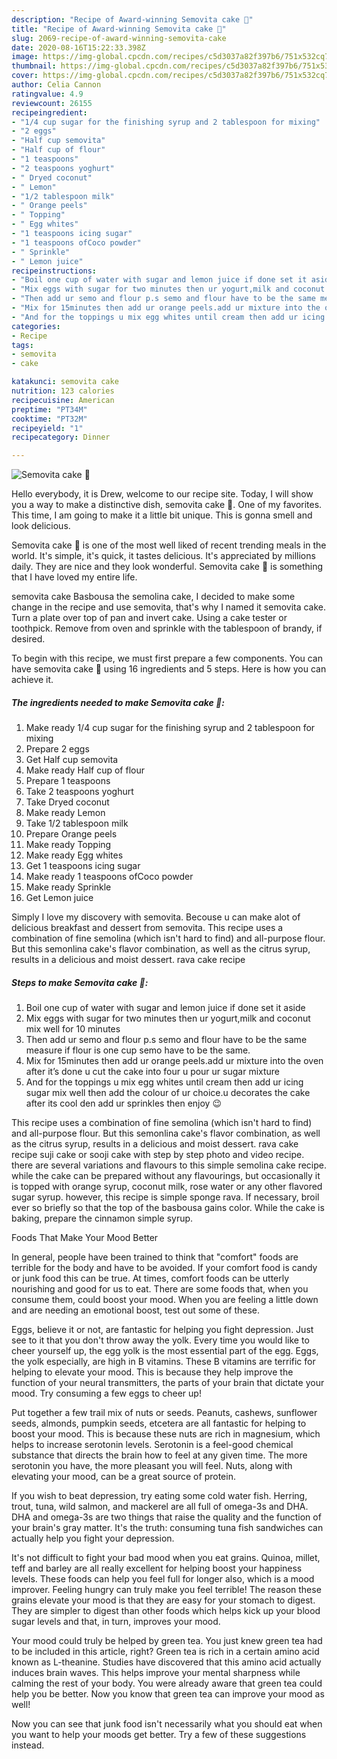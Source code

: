 ```yaml
---
description: "Recipe of Award-winning Semovita cake 🍰"
title: "Recipe of Award-winning Semovita cake 🍰"
slug: 2069-recipe-of-award-winning-semovita-cake
date: 2020-08-16T15:22:33.398Z
image: https://img-global.cpcdn.com/recipes/c5d3037a82f397b6/751x532cq70/semovita-cake-🍰-recipe-main-photo.jpg
thumbnail: https://img-global.cpcdn.com/recipes/c5d3037a82f397b6/751x532cq70/semovita-cake-🍰-recipe-main-photo.jpg
cover: https://img-global.cpcdn.com/recipes/c5d3037a82f397b6/751x532cq70/semovita-cake-🍰-recipe-main-photo.jpg
author: Celia Cannon
ratingvalue: 4.9
reviewcount: 26155
recipeingredient:
- "1/4 cup sugar for the finishing syrup and 2 tablespoon for mixing"
- "2 eggs"
- "Half cup semovita"
- "Half cup of flour"
- "1 teaspoons"
- "2 teaspoons yoghurt"
- " Dryed coconut"
- " Lemon"
- "1/2 tablespoon milk"
- " Orange peels"
- " Topping"
- " Egg whites"
- "1 teaspoons icing sugar"
- "1 teaspoons ofCoco powder"
- " Sprinkle"
- " Lemon juice"
recipeinstructions:
- "Boil one cup of water with sugar and lemon juice if done set it aside"
- "Mix eggs with sugar for two minutes then ur yogurt,milk and coconut mix well for 10 minutes"
- "Then add ur semo and flour p.s semo and flour have to be the same measure if flour is one cup semo have to be the same."
- "Mix for 15minutes then add ur orange peels.add ur mixture into the oven after it’s done u cut the cake into four u pour ur sugar mixture"
- "And for the toppings u mix egg whites until cream then add ur icing sugar mix well then add the colour of ur choice.u decorates the cake after its cool den add ur sprinkles then enjoy 😉"
categories:
- Recipe
tags:
- semovita
- cake

katakunci: semovita cake 
nutrition: 123 calories
recipecuisine: American
preptime: "PT34M"
cooktime: "PT32M"
recipeyield: "1"
recipecategory: Dinner

---
```



![Semovita cake 🍰](https://img-global.cpcdn.com/recipes/c5d3037a82f397b6/751x532cq70/semovita-cake-🍰-recipe-main-photo.jpg)

Hello everybody, it is Drew, welcome to our recipe site. Today, I will show you a way to make a distinctive dish, semovita cake 🍰. One of my favorites. This time, I am going to make it a little bit unique. This is gonna smell and look delicious.

Semovita cake 🍰 is one of the most well liked of recent trending meals in the world. It's simple, it's quick, it tastes delicious. It's appreciated by millions daily. They are nice and they look wonderful. Semovita cake 🍰 is something that I have loved my entire life.

semovita cake Basbousa the semolina cake, I decided to make some change in the recipe and use semovita, that&#39;s why I named it semovita cake. Turn a plate over top of pan and invert cake. Using a cake tester or toothpick. Remove from oven and sprinkle with the tablespoon of brandy, if desired.


To begin with this recipe, we must first prepare a few components. You can have semovita cake 🍰 using 16 ingredients and 5 steps. Here is how you can achieve it.

<!--inarticleads1-->

##### The ingredients needed to make Semovita cake 🍰:

1. Make ready 1/4 cup sugar for the finishing syrup and 2 tablespoon for mixing
1. Prepare 2 eggs
1. Get Half cup semovita
1. Make ready Half cup of flour
1. Prepare 1 teaspoons
1. Take 2 teaspoons yoghurt
1. Take  Dryed coconut
1. Make ready  Lemon
1. Take 1/2 tablespoon milk
1. Prepare  Orange peels
1. Make ready  Topping
1. Make ready  Egg whites
1. Get 1 teaspoons icing sugar
1. Make ready 1 teaspoons ofCoco powder
1. Make ready  Sprinkle
1. Get  Lemon juice


Simply I love my discovery with semovita. Becouse u can make alot of delicious breakfast and dessert from semovita. This recipe uses a combination of fine semolina (which isn&#39;t hard to find) and all-purpose flour. But this semonlina cake&#39;s flavor combination, as well as the citrus syrup, results in a delicious and moist dessert. rava cake recipe 

<!--inarticleads2-->

##### Steps to make Semovita cake 🍰:

1. Boil one cup of water with sugar and lemon juice if done set it aside
1. Mix eggs with sugar for two minutes then ur yogurt,milk and coconut mix well for 10 minutes
1. Then add ur semo and flour p.s semo and flour have to be the same measure if flour is one cup semo have to be the same.
1. Mix for 15minutes then add ur orange peels.add ur mixture into the oven after it’s done u cut the cake into four u pour ur sugar mixture
1. And for the toppings u mix egg whites until cream then add ur icing sugar mix well then add the colour of ur choice.u decorates the cake after its cool den add ur sprinkles then enjoy 😉


This recipe uses a combination of fine semolina (which isn&#39;t hard to find) and all-purpose flour. But this semonlina cake&#39;s flavor combination, as well as the citrus syrup, results in a delicious and moist dessert. rava cake recipe suji cake or sooji cake with step by step photo and video recipe. there are several variations and flavours to this simple semolina cake recipe. while the cake can be prepared without any flavourings, but occasionally it is topped with orange syrup, coconut milk, rose water or any other flavored sugar syrup. however, this recipe is simple sponge rava. If necessary, broil ever so briefly so that the top of the basbousa gains color. While the cake is baking, prepare the cinnamon simple syrup. 

Foods That Make Your Mood Better


In general, people have been trained to think that "comfort" foods are terrible for the body and have to be avoided. If your comfort food is candy or junk food this can be true. At times, comfort foods can be utterly nourishing and good for us to eat. There are some foods that, when you consume them, could boost your mood. When you are feeling a little down and are needing an emotional boost, test out some of these.

Eggs, believe it or not, are fantastic for helping you fight depression. Just see to it that you don't throw away the yolk. Every time you would like to cheer yourself up, the egg yolk is the most essential part of the egg. Eggs, the yolk especially, are high in B vitamins. These B vitamins are terrific for helping to elevate your mood. This is because they help improve the function of your neural transmitters, the parts of your brain that dictate your mood. Try consuming a few eggs to cheer up!

Put together a few trail mix of nuts or seeds. Peanuts, cashews, sunflower seeds, almonds, pumpkin seeds, etcetera are all fantastic for helping to boost your mood. This is because these nuts are rich in magnesium, which helps to increase serotonin levels. Serotonin is a feel-good chemical substance that directs the brain how to feel at any given time. The more serotonin you have, the more pleasant you will feel. Nuts, along with elevating your mood, can be a great source of protein.

If you wish to beat depression, try eating some cold water fish. Herring, trout, tuna, wild salmon, and mackerel are all full of omega-3s and DHA. DHA and omega-3s are two things that raise the quality and the function of your brain's gray matter. It's the truth: consuming tuna fish sandwiches can actually help you fight your depression. 

It's not difficult to fight your bad mood when you eat grains. Quinoa, millet, teff and barley are all really excellent for helping boost your happiness levels. These foods can help you feel full for longer also, which is a mood improver. Feeling hungry can truly make you feel terrible! The reason these grains elevate your mood is that they are easy for your stomach to digest. They are simpler to digest than other foods which helps kick up your blood sugar levels and that, in turn, improves your mood.

Your mood could truly be helped by green tea. You just knew green tea had to be included in this article, right? Green tea is rich in a certain amino acid known as L-theanine. Studies have discovered that this amino acid actually induces brain waves. This helps improve your mental sharpness while calming the rest of your body. You were already aware that green tea could help you be better. Now you know that green tea can improve your mood as well!

Now you can see that junk food isn't necessarily what you should eat when you want to help your moods get better. Try  a few  of  these  suggestions  instead.

